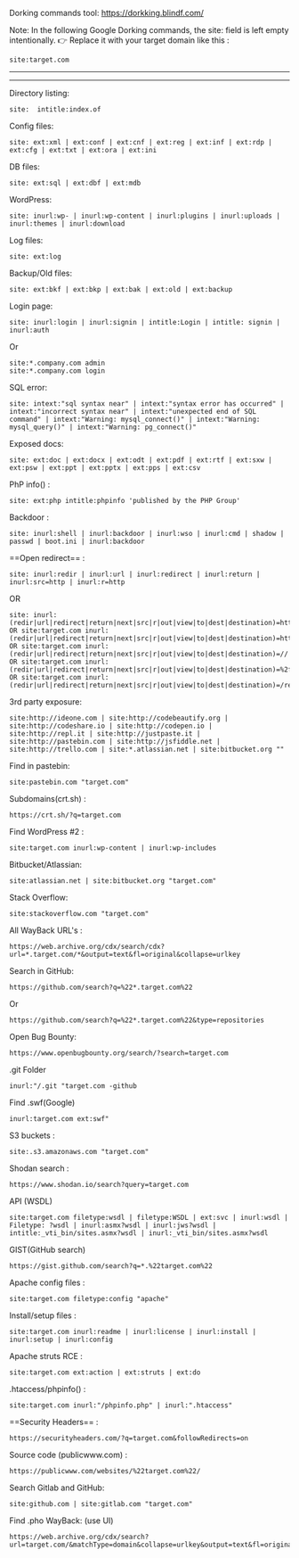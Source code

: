 
Dorking commands tool:
https://dorkking.blindf.com/

Note: In the following Google Dorking commands, the site: field is left empty intentionally.
👉 Replace it with your target domain like this :
```
site:target.com
```

-----

----


Directory listing:
```
site:  intitle:index.of
```


Config files:
```
site: ext:xml | ext:conf | ext:cnf | ext:reg | ext:inf | ext:rdp | ext:cfg | ext:txt | ext:ora | ext:ini
```



DB files:
```
site: ext:sql | ext:dbf | ext:mdb
```


WordPress:
```
site: inurl:wp- | inurl:wp-content | inurl:plugins | inurl:uploads | inurl:themes | inurl:download
```


Log files:
```
site: ext:log
```


Backup/Old files:
```
site: ext:bkf | ext:bkp | ext:bak | ext:old | ext:backup
```



Login page:
```
site: inurl:login | inurl:signin | intitle:Login | intitle: signin | inurl:auth
```
Or
```
site:*.company.com admin  
site:*.company.com login
```



SQL error:
```
site: intext:"sql syntax near" | intext:"syntax error has occurred" | intext:"incorrect syntax near" | intext:"unexpected end of SQL command" | intext:"Warning: mysql_connect()" | intext:"Warning: mysql_query()" | intext:"Warning: pg_connect()"
```





Exposed docs:
```
site: ext:doc | ext:docx | ext:odt | ext:pdf | ext:rtf | ext:sxw | ext:psw | ext:ppt | ext:pptx | ext:pps | ext:csv
```



PhP info() :
```
site: ext:php intitle:phpinfo 'published by the PHP Group'
```


Backdoor :
```
site: inurl:shell | inurl:backdoor | inurl:wso | inurl:cmd | shadow | passwd | boot.ini | inurl:backdoor
```




==Open redirect== :
```
site: inurl:redir | inurl:url | inurl:redirect | inurl:return | inurl:src=http | inurl:r=http
```
OR
```
site: inurl:(redir|url|redirect|return|next|src|r|out|view|to|dest|destination)=http
OR site:target.com inurl:(redir|url|redirect|return|next|src|r|out|view|to|dest|destination)=https
OR site:target.com inurl:(redir|url|redirect|return|next|src|r|out|view|to|dest|destination)=// 
OR site:target.com inurl:(redir|url|redirect|return|next|src|r|out|view|to|dest|destination)=%2f%2f
OR site:target.com inurl:(redir|url|redirect|return|next|src|r|out|view|to|dest|destination)=/redirect?
```



3rd party exposure:
```
site:http://ideone.com | site:http://codebeautify.org | site:http://codeshare.io | site:http://codepen.io | site:http://repl.it | site:http://justpaste.it | site:http://pastebin.com | site:http://jsfiddle.net | site:http://trello.com | site:*.atlassian.net | site:bitbucket.org ""
```



Find in pastebin:
```
site:pastebin.com "target.com"
```


Subdomains(crt.sh) :
```
https://crt.sh/?q=target.com
```



Find WordPress #2 :
```
site:target.com inurl:wp-content | inurl:wp-includes
```



Bitbucket/Atlassian:
```
site:atlassian.net | site:bitbucket.org "target.com"
```



Stack Overflow:
```
site:stackoverflow.com "target.com"
```


All WayBack URL's :
```
https://web.archive.org/cdx/search/cdx?url=*.target.com/*&output=text&fl=original&collapse=urlkey
```


Search in GitHub:
```
https://github.com/search?q=%22*.target.com%22
```
Or
```
https://github.com/search?q=%22*.target.com%22&type=repositories
```

Open Bug Bounty:
```
https://www.openbugbounty.org/search/?search=target.com
```


.git Folder
```
inurl:"/.git "target.com -github
```


Find .swf(Google)
```
inurl:target.com ext:swf"
```


S3 buckets :
```
site:.s3.amazonaws.com "target.com"
```



Shodan search :
```
https://www.shodan.io/search?query=target.com
```


API (WSDL)
```
site:target.com filetype:wsdl | filetype:WSDL | ext:svc | inurl:wsdl | Filetype: ?wsdl | inurl:asmx?wsdl | inurl:jws?wsdl | intitle:_vti_bin/sites.asmx?wsdl | inurl:_vti_bin/sites.asmx?wsdl
```


GIST(GitHub search)
```
https://gist.github.com/search?q=*.%22target.com%22
```



Apache config files :
```
site:target.com filetype:config "apache"
```



Install/setup files :
```
site:target.com inurl:readme | inurl:license | inurl:install | inurl:setup | inurl:config
```



Apache struts RCE :
```
site:target.com ext:action | ext:struts | ext:do
```


.htaccess/phpinfo() :
```
site:target.com inurl:"/phpinfo.php" | inurl:".htaccess"
```



==Security Headers== :
```
https://securityheaders.com/?q=target.com&followRedirects=on
```



Source code (publicwww.com) :
```
https://publicwww.com/websites/%22target.com%22/
```


Search Gitlab and GitHub:
```
site:github.com | site:gitlab.com "target.com"
```



Find .pho WayBack: (use UI)
```
https://web.archive.org/cdx/search?url=target.com/&matchType=domain&collapse=urlkey&output=text&fl=original&filter=urlkey:.*php&limit=100000
```